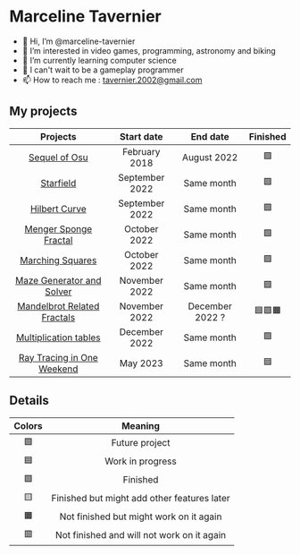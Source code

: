 # Marceline Tavernier

- 👋 Hi, I’m @marceline-tavernier
- 👀 I’m interested in video games, programming, astronomy and biking
- 🌱 I’m currently learning computer science
- 💞️ I can't wait to be a gameplay programmer
- 📫 How to reach me : tavernier.2002@gmail.com

## My projects

| Projects | Start date | End date | Finished |
| :---: | :---: | :---: | :---: |
| [Sequel of Osu](https://github.com/marceline-tavernier/sequel-osu) | February 2018 | August 2022 | 🟩 |
| [Starfield](https://github.com/marceline-tavernier/starfield) | September 2022 | Same month | 🟩 |
| [Hilbert Curve](https://github.com/marceline-tavernier/hilbert-curve) | September 2022 | Same month | 🟩 | <!-- 3D -->
| [Menger Sponge Fractal](https://github.com/marceline-tavernier/menger-sponge-fractal) | October 2022 | Same month | 🟩 |
| [Marching Squares](https://github.com/marceline-tavernier/marching-squares) | October 2022 | Same month | 🟩 | <!-- 3D -->
| [Maze Generator and Solver](https://github.com/marceline-tavernier/maze-generator-solver) | November 2022 | Same month | 🟩 |
| [Mandelbrot Related Fractals](https://github.com/marceline-tavernier/mandelbrot-related-fractals) | November 2022 | December 2022 ? | 🟦🟪🟧 |
| [Multiplication tables](https://github.com/marceline-tavernier/multiplication-tables) | December 2022 | Same month | 🟩 |
| [Ray Tracing in One Weekend](https://github.com/marceline-tavernier/ray-tracing-weekend) | May 2023 | Same month | 🟦 |

## Details

| Colors | Meaning |
| :---: | :---: |
| 🟪 | Future project |
| 🟦 | Work in progress |
| 🟩 | Finished |
| 🟨 | Finished but might add other features later |
| 🟧 | Not finished but might work on it again |
| 🟥 | Not finished and will not work on it again |
